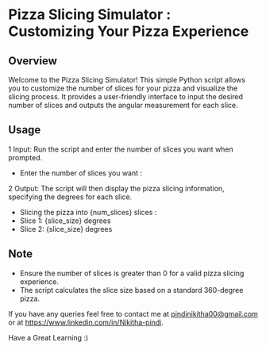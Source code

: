 # Pizza Slicing Simulator : Customizing Your Pizza Experience
## Overview
Welcome to the Pizza Slicing Simulator! This simple Python script allows you to customize the number of slices for your pizza and visualize the slicing process. It provides a user-friendly interface to input the desired number of slices and outputs the angular measurement for each slice.

## Usage
1 Input: Run the script and enter the number of slices you want when prompted.
* Enter the number of slices you want :

2 Output: The script will then display the pizza slicing information, specifying the degrees for each slice.
* Slicing the pizza into {num_slices} slices :
* Slice 1: {slice_size} degrees
* Slice 2: {slice_size} degrees

## Note
* Ensure the number of slices is greater than 0 for a valid pizza slicing experience.
* The script calculates the slice size based on a standard 360-degree pizza.

If you have any queries feel free to contact me at pindinikitha00@gmail.com or at https://www.linkedin.com/in/Nikitha-pindi.

Have a Great Learning :)
